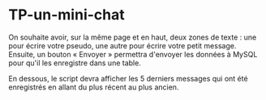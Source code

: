 # TP-un-mini-chat

On souhaite avoir, sur la même page et en haut, deux zones de texte : une pour écrire votre pseudo, une autre pour écrire votre petit message. 
Ensuite, un bouton « Envoyer » permettra d'envoyer les données à MySQL pour qu'il les enregistre dans une table.

En dessous, le script devra afficher les 5 derniers messages qui ont été enregistrés en allant du plus récent au plus ancien.
